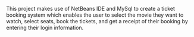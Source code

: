 This project makes use of NetBeans IDE and MySql to create a ticket booking system which enables the user to select the movie they want to watch, select seats, book the tickets, and get a receipt of their booking by entering their login information.